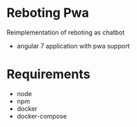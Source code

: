 # Reboting Pwa
Reimplementation of reboting as chatbot
* angular 7 application with pwa support

# Requirements
* node
* npm
* docker
* docker-compose
